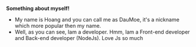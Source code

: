 **Something about myself!**
- My name is Hoang and you can call me as DauMoe, it's a nickname which more popular then my name.
- Well, as you can see, Iam a developer. Hmm, Iam a Front-end developer and Back-end developer (NodeJs). Love Js so much 
